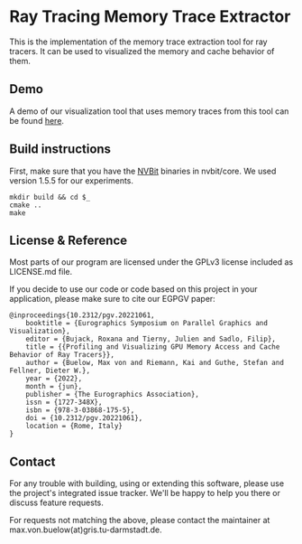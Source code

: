 Ray Tracing Memory Trace Extractor
======

This is the implementation of the memory trace extraction tool for ray tracers. It can be used to visualized the memory and cache behavior of them.

Demo
------
A demo of our visualization tool that uses memory traces from this tool can be found [here](https://riemann.dev/gpu-blame/).

Build instructions
------
First, make sure that you have the [NVBit](https://github.com/NVlabs/NVBit) binaries in nvbit/core. We used version 1.5.5 for our experiments.
```
mkdir build && cd $_
cmake ..
make
```

License & Reference
------
Most parts of our program are licensed under the GPLv3 license included as LICENSE.md file.

If you decide to use our code or code based on this project in your application, please make sure to cite our EGPGV paper:

```
@inproceedings{10.2312/pgv.20221061,
	booktitle = {Eurographics Symposium on Parallel Graphics and Visualization},
	editor = {Bujack, Roxana and Tierny, Julien and Sadlo, Filip},
	title = {{Profiling and Visualizing GPU Memory Access and Cache Behavior of Ray Tracers}},
	author = {Buelow, Max von and Riemann, Kai and Guthe, Stefan and Fellner, Dieter W.},
	year = {2022},
	month = {jun},
	publisher = {The Eurographics Association},
	issn = {1727-348X},
	isbn = {978-3-03868-175-5},
	doi = {10.2312/pgv.20221061},
	location = {Rome, Italy}
}
```


Contact
------
For any trouble with building, using or extending this software, please use the project's integrated issue tracker. We'll be happy to help you there or discuss feature requests.

For requests not matching the above, please contact the maintainer at max.von.buelow(at)gris.tu-darmstadt.de.
